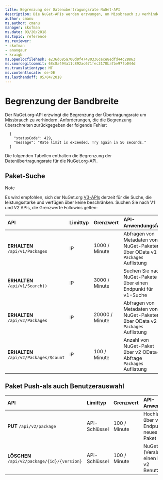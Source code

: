 ```yaml
---
title: Begrenzung der Datenübertragungsrate NuGet-API
description: Die NuGet-APIs werden erzwungen, um Missbrauch zu verhindern, dass die Begrenzung der Datenübertragungsrate haben.
author: cmanu
ms.author: cmanu
manager: skofman
ms.date: 03/20/2018
ms.topic: reference
ms.reviewer:
- skofman
- anangaur
- kraigb
ms.openlocfilehash: e236d685a700d0f47480336cece8edfd44c28863
ms.sourcegitcommit: 68c8a494a11c892ac671fec3170ba7be97fb044d
ms.translationtype: MT
ms.contentlocale: de-DE
ms.lasthandoff: 05/04/2018
---
```

# <a name="rate-limits"></a>Begrenzung der Bandbreite

Der NuGet.org-API erzwingt die Begrenzung der Übertragungsrate um Missbrauch zu verhindern. Anforderungen, die die Begrenzung überschreiten zurückgegeben der folgende Fehler: 

  ~~~
    {
      "statusCode": 429,
      "message": "Rate limit is exceeded. Try again in 56 seconds."
    }
  ~~~

Die folgenden Tabellen enthalten die Begrenzung der Datenübertragungsrate für die NuGet.org-API.

## <a name="package-search"></a>Paket-Suche

> [!Note]
> Es wird empfohlen, sich der NuGet.org [V3-APIs](https://docs.microsoft.com/nuget/api/search-query-service-resource) derzeit für die Suche, die leistungsstarke und verfügen über keine beschränken. Suchen Sie nach V1 und V2 APIs, die Grenzwerte Followins gelten:


| API | Limittyp | Grenzwert | API-Anwendungsfall |
|:---|:---|:---|:---|
**ERHALTEN** `/api/v1/Packages` | IP | 1000 / Minute | Abfragen von Metadaten von NuGet-Paketen über OData v1 `Packages` Auflistung |
**ERHALTEN** `/api/v1/Search()` | IP | 3000 / Minute | Suchen Sie nach NuGet-Pakete über einen Endpunkt für v1-Suche | 
**ERHALTEN** `/api/v2/Packages` | IP | 20000 / Minute | Abfragen von Metadaten von NuGet-Paketen über OData v2 `Packages` Auflistung | 
**ERHALTEN** `/api/v2/Packages/$count` | IP | 100 / Minute | Anzahl von NuGet-Paket über v2 OData-Abfrage `Packages` Auflistung | 

## <a name="package-push-and-unlist"></a>Paket Push-als auch Benutzerauswahl

| API | Limittyp | Grenzwert | API-Anwendungsfall | 
|:---|:---|:---|:--- |
**PUT** `/api/v2/package` | API-Schlüssel | 100 / Minute | Hochladen Sie über v2-Push-Endpunkt ein neues NuGet-Paket (Version) 
**LÖSCHEN** `/api/v2/package/{id}/{version}` | API-Schlüssel | 100 / Minute | NuGet-Paket (Version) über einen Endpunkt v2 Benutzerauswahl 
